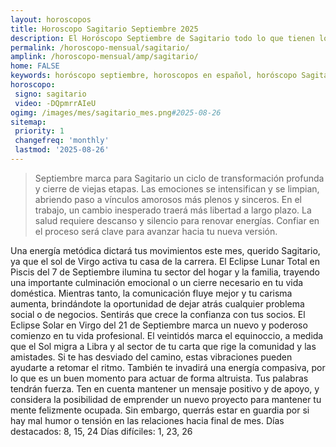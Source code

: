 ```yaml
---
layout: horoscopos
title: Horoscopo Sagitario Septiembre 2025
description: El Horóscopo Septiembre de Sagitario todo lo que tienen los astros preparados para este mes, amor, trabajo, familia. Todo sobre astrologia, tarot, predicciones. Horoscopo gratis en español, predicciones y astrología.
permalink: /horoscopo-mensual/sagitario/
amplink: /horoscopo-mensual/amp/sagitario/
home: FALSE
keywords: horóscopo septiembre, horoscopos en español, horóscopo Sagitario septiembre , horóscopo esperanza gracia, horoscop, horóscopos gratis, horoscopo Sagitario, Tarot, Astrologia, Zodíaco, Sagitario, horoscopo gratis, horoscopo del mes 
horoscopo:
 signo: sagitario
 video: -DQpmrrAIeU
ogimg: /images/mes/sagitario_mes.png#2025-08-26
sitemap:
 priority: 1
 changefreq: 'monthly'
 lastmod: '2025-08-26'
---
```



 > Septiembre marca para Sagitario un ciclo de transformación profunda y cierre de viejas etapas. Las emociones se intensifican y se limpian, abriendo paso a vínculos amorosos más plenos y sinceros. En el trabajo, un cambio inesperado traerá más libertad a largo plazo. La salud requiere descanso y silencio para renovar energías. Confiar en el proceso será clave para avanzar hacia tu nueva versión.



Una energía metódica dictará tus movimientos este mes, querido Sagitario, ya que el sol de Virgo activa tu casa de la carrera. El Eclipse Lunar Total en Piscis del 7 de Septiembre ilumina tu sector del hogar y la familia, trayendo una importante culminación emocional o un cierre necesario en tu vida doméstica.
Mientras tanto, la comunicación fluye mejor y tu carisma aumenta, brindándote la oportunidad de dejar atrás cualquier problema social o de negocios. Sentirás que crece la confianza con tus socios. El Eclipse Solar en Virgo del 21 de Septiembre marca un nuevo y poderoso comienzo en tu vida profesional.
El veintidós marca el equinoccio, a medida que el Sol migra a Libra y al sector de tu carta que rige la comunidad y las amistades. Si te has desviado del camino, estas vibraciones pueden ayudarte a retomar el ritmo. También te invadirá una energía compasiva, por lo que es un buen momento para actuar de forma altruista.
Tus palabras tendrán fuerza. Ten en cuenta mantener un mensaje positivo y de apoyo, y considera la posibilidad de emprender un nuevo proyecto para mantener tu mente felizmente ocupada. Sin embargo, querrás estar en guardia por si hay mal humor o tensión en las relaciones hacia final de mes.
Días destacados: 8, 15, 24
Días difíciles: 1, 23, 26